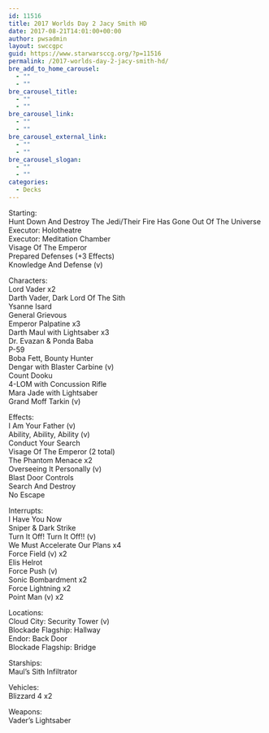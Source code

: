 ```yaml
---
id: 11516
title: 2017 Worlds Day 2 Jacy Smith HD
date: 2017-08-21T14:01:00+00:00
author: pwsadmin
layout: swccgpc
guid: https://www.starwarsccg.org/?p=11516
permalink: /2017-worlds-day-2-jacy-smith-hd/
bre_add_to_home_carousel:
  - ""
  - ""
bre_carousel_title:
  - ""
  - ""
bre_carousel_link:
  - ""
  - ""
bre_carousel_external_link:
  - ""
  - ""
bre_carousel_slogan:
  - ""
  - ""
categories:
  - Decks
---
```

Starting:  
Hunt Down And Destroy The Jedi/Their Fire Has Gone Out Of The Universe  
Executor: Holotheatre  
Executor: Meditation Chamber  
Visage Of The Emperor  
Prepared Defenses (+3 Effects)  
Knowledge And Defense (v)

Characters:  
Lord Vader x2  
Darth Vader, Dark Lord Of The Sith  
Ysanne Isard  
General Grievous  
Emperor Palpatine x3  
Darth Maul with Lightsaber x3  
Dr. Evazan & Ponda Baba  
P-59  
Boba Fett, Bounty Hunter  
Dengar with Blaster Carbine (v)  
Count Dooku  
4-LOM with Concussion Rifle  
Mara Jade with Lightsaber  
Grand Moff Tarkin (v)

Effects:  
I Am Your Father (v)  
Ability, Ability, Ability (v)  
Conduct Your Search  
Visage Of The Emperor (2 total)  
The Phantom Menace x2  
Overseeing It Personally (v)  
Blast Door Controls  
Search And Destroy  
No Escape

Interrupts:  
I Have You Now  
Sniper & Dark Strike  
Turn It Off! Turn It Off!! (v)  
We Must Accelerate Our Plans x4  
Force Field (v) x2  
Elis Helrot  
Force Push (v)  
Sonic Bombardment x2  
Force Lightning x2  
Point Man (v) x2

Locations:  
Cloud City: Security Tower (v)  
Blockade Flagship: Hallway  
Endor: Back Door  
Blockade Flagship: Bridge

Starships:  
Maul’s Sith Infiltrator

Vehicles:  
Blizzard 4 x2

Weapons:  
Vader’s Lightsaber